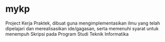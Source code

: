 # mykp
Project Kerja Praktek, dibuat guna mengimplementasikan ilmu yang telah dipelajari dan merealisasikan ide/gagasan, serta memenuhi syarat untuk menempuh Skripsi pada Program Studi Teknik Informatika